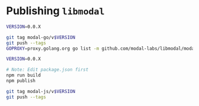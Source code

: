 # Publishing `libmodal`

```bash
VERSION=0.0.X

git tag modal-go/v$VERSION
git push --tags
GOPROXY=proxy.golang.org go list -m github.com/modal-labs/libmodal/modal-go@v$VERSION
```

```bash
VERSION=0.0.X

# Note: Edit package.json first
npm run build
npm publish

git tag modal-js/v$VERSION
git push --tags
```
